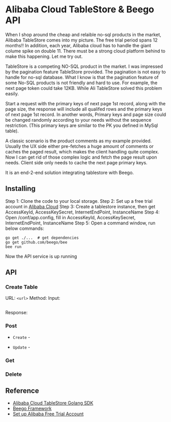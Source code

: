 # Alibaba Cloud TableStore & Beego API

When I shop around the cheap and relaible no-sql products in the market, Alibaba TableStore comes into my picture. The free trial period spans 12 months!! In addition, each year, Alibaba cloud has to handle the giant colume spike on double 11. There must be a strong cloud platform behind to make this happening. Let me try out. 

TableStore is a competing NO-SQL product in the market. I was impressed by the pagination feature TableStore provided. The pagination is not easy to handle for no-sql database.  What I know is that the pagination feature of some No-SQL products is not friendly and hard to use. For example, the next page token could take 12KB. While Ali TableStore solved this problem easily. 

Start a request with the primary keys of next page 1st record, along with the page size, the response will include all qualifed rows and the primary keys of next page 1st record. In another words, Primary keys and page size could be changed randomly according to your needs without the sequence restriction. (This primary keys are similar to the PK you defined in MySql table). 

A classic scenario is the product comments as my example provided. Usually the UX side either pre-fetches a huge amount of comments or caches the paged result, which makes the client handling quite complex. Now I can get rid of those complex logic and fetch the page result upon needs. Client side only needs to cache the next page primary keys.

It is an end-2-end solution integrating tablestore with Beego.

## Installing

Step 1: Clone the code to your local storage. 
Step 2: Set up a free trial account in [Alibaba Cloud](https://us.alibabacloud.com)
Step 3: Create a tablestore instance, then get AccessKeyId, AccessKeySecret, InternetEndPoint, InstanceName
Step 4: Open /conf/app.config, fill in AccessKeyId, AccessKeySecret, InternetEndPoint, InstanceName 
Step 5: Open a command window, run below commands:

  ```dos
  go get ./...  # get dependencies
  go get github.com/beego/bee
  bee run
  ```
  Now the API service is up running
  

## API
### Create Table

URL:    `<url>`
Method:
Input:
```sh

```
Response:

### Post
- `Create` -

- `Update` -

### Get

### Delete

## Reference
 * [Alibaba Cloud TableStore Golang SDK](https://github.com/aliyun/alibaba-cloud-sdk-go)
 * [Beego Framework](https://github.com/astaxie/beego)
 * [Set up Alibaba Free Trial Account](https://us.alibabacloud.com)
 
